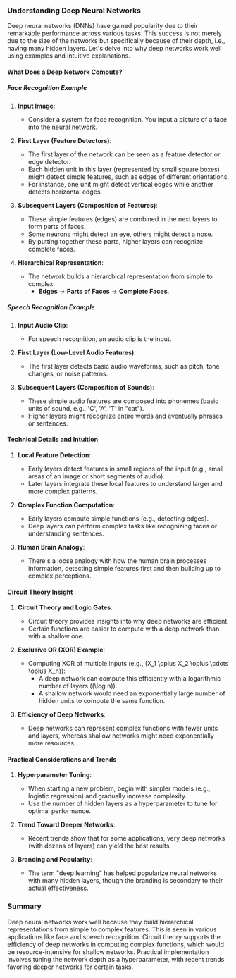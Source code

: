### Understanding Deep Neural Networks

Deep neural networks (DNNs) have gained popularity due to their remarkable performance across various tasks. This success is not merely due to the size of the networks but specifically because of their depth, i.e., having many hidden layers. Let's delve into why deep networks work well using examples and intuitive explanations.

#### What Does a Deep Network Compute?

##### Face Recognition Example

1. **Input Image**:
   - Consider a system for face recognition. You input a picture of a face into the neural network.

2. **First Layer (Feature Detectors)**:
   - The first layer of the network can be seen as a feature detector or edge detector.
   - Each hidden unit in this layer (represented by small square boxes) might detect simple features, such as edges of different orientations.
   - For instance, one unit might detect vertical edges while another detects horizontal edges.

3. **Subsequent Layers (Composition of Features)**:
   - These simple features (edges) are combined in the next layers to form parts of faces.
   - Some neurons might detect an eye, others might detect a nose.
   - By putting together these parts, higher layers can recognize complete faces.

4. **Hierarchical Representation**:
   - The network builds a hierarchical representation from simple to complex:
     - **Edges** → **Parts of Faces** → **Complete Faces**.

##### Speech Recognition Example

1. **Input Audio Clip**:
   - For speech recognition, an audio clip is the input.

2. **First Layer (Low-Level Audio Features)**:
   - The first layer detects basic audio waveforms, such as pitch, tone changes, or noise patterns.

3. **Subsequent Layers (Composition of Sounds)**:
   - These simple audio features are composed into phonemes (basic units of sound, e.g., 'C', 'A', 'T' in "cat").
   - Higher layers might recognize entire words and eventually phrases or sentences.

#### Technical Details and Intuition

1. **Local Feature Detection**:
   - Early layers detect features in small regions of the input (e.g., small areas of an image or short segments of audio).
   - Later layers integrate these local features to understand larger and more complex patterns.

2. **Complex Function Computation**:
   - Early layers compute simple functions (e.g., detecting edges).
   - Deep layers can perform complex tasks like recognizing faces or understanding sentences.

3. **Human Brain Analogy**:
   - There's a loose analogy with how the human brain processes information, detecting simple features first and then building up to complex perceptions.

#### Circuit Theory Insight

1. **Circuit Theory and Logic Gates**:
   - Circuit theory provides insights into why deep networks are efficient.
   - Certain functions are easier to compute with a deep network than with a shallow one.

2. **Exclusive OR (XOR) Example**:
   - Computing XOR of multiple inputs (e.g., \(X_1 \oplus X_2 \oplus \cdots \oplus X_n\)):
     - A deep network can compute this efficiently with a logarithmic number of layers (\(\log n\)).
     - A shallow network would need an exponentially large number of hidden units to compute the same function.

3. **Efficiency of Deep Networks**:
   - Deep networks can represent complex functions with fewer units and layers, whereas shallow networks might need exponentially more resources.

#### Practical Considerations and Trends

1. **Hyperparameter Tuning**:
   - When starting a new problem, begin with simpler models (e.g., logistic regression) and gradually increase complexity.
   - Use the number of hidden layers as a hyperparameter to tune for optimal performance.

2. **Trend Toward Deeper Networks**:
   - Recent trends show that for some applications, very deep networks (with dozens of layers) can yield the best results.

3. **Branding and Popularity**:
   - The term "deep learning" has helped popularize neural networks with many hidden layers, though the branding is secondary to their actual effectiveness.

### Summary

Deep neural networks work well because they build hierarchical representations from simple to complex features. This is seen in various applications like face and speech recognition. Circuit theory supports the efficiency of deep networks in computing complex functions, which would be resource-intensive for shallow networks. Practical implementation involves tuning the network depth as a hyperparameter, with recent trends favoring deeper networks for certain tasks.
